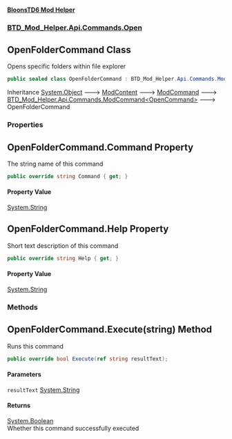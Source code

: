 #### [BloonsTD6 Mod Helper](README.md 'README')
### [BTD_Mod_Helper.Api.Commands.Open](README.md#BTD_Mod_Helper.Api.Commands.Open 'BTD_Mod_Helper.Api.Commands.Open')

## OpenFolderCommand Class

Opens specific folders within file explorer

```csharp
public sealed class OpenFolderCommand : BTD_Mod_Helper.Api.Commands.ModCommand<BTD_Mod_Helper.Api.Commands.OpenCommand>
```

Inheritance [System.Object](https://docs.microsoft.com/en-us/dotnet/api/System.Object 'System.Object') &#129106; [ModContent](BTD_Mod_Helper.Api.ModContent.md 'BTD_Mod_Helper.Api.ModContent') &#129106; [ModCommand](BTD_Mod_Helper.Api.Commands.ModCommand.md 'BTD_Mod_Helper.Api.Commands.ModCommand') &#129106; [BTD_Mod_Helper.Api.Commands.ModCommand&lt;](BTD_Mod_Helper.Api.Commands.ModCommand_T_.md 'BTD_Mod_Helper.Api.Commands.ModCommand<T>')[OpenCommand](BTD_Mod_Helper.Api.Commands.OpenCommand.md 'BTD_Mod_Helper.Api.Commands.OpenCommand')[&gt;](BTD_Mod_Helper.Api.Commands.ModCommand_T_.md 'BTD_Mod_Helper.Api.Commands.ModCommand<T>') &#129106; OpenFolderCommand
### Properties

<a name='BTD_Mod_Helper.Api.Commands.Open.OpenFolderCommand.Command'></a>

## OpenFolderCommand.Command Property

The string name of this command

```csharp
public override string Command { get; }
```

#### Property Value
[System.String](https://docs.microsoft.com/en-us/dotnet/api/System.String 'System.String')

<a name='BTD_Mod_Helper.Api.Commands.Open.OpenFolderCommand.Help'></a>

## OpenFolderCommand.Help Property

Short text description of this command

```csharp
public override string Help { get; }
```

#### Property Value
[System.String](https://docs.microsoft.com/en-us/dotnet/api/System.String 'System.String')
### Methods

<a name='BTD_Mod_Helper.Api.Commands.Open.OpenFolderCommand.Execute(string)'></a>

## OpenFolderCommand.Execute(string) Method

Runs this command

```csharp
public override bool Execute(ref string resultText);
```
#### Parameters

<a name='BTD_Mod_Helper.Api.Commands.Open.OpenFolderCommand.Execute(string).resultText'></a>

`resultText` [System.String](https://docs.microsoft.com/en-us/dotnet/api/System.String 'System.String')

#### Returns
[System.Boolean](https://docs.microsoft.com/en-us/dotnet/api/System.Boolean 'System.Boolean')  
Whether this command successfully executed